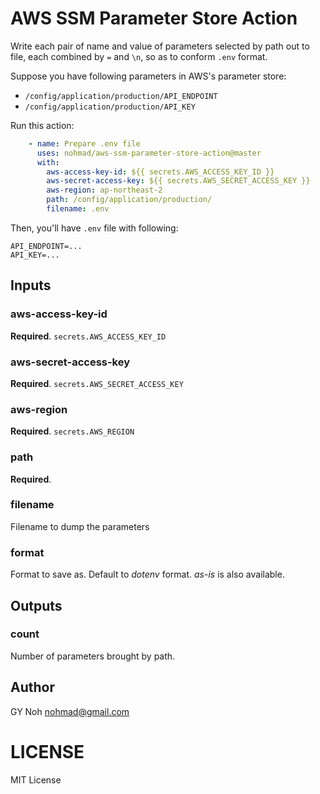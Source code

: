 # AWS SSM Parameter Store Action

Write each pair of name and value of parameters selected by path out to file, each combined by `=` and `\n`, so as to conform `.env` format.

Suppose you have following parameters in AWS's parameter store:

  * `/config/application/production/API_ENDPOINT`
  * `/config/application/production/API_KEY`

Run this action:

```yml
    - name: Prepare .env file
      uses: nohmad/aws-ssm-parameter-store-action@master
      with:
        aws-access-key-id: ${{ secrets.AWS_ACCESS_KEY_ID }}
        aws-secret-access-key: ${{ secrets.AWS_SECRET_ACCESS_KEY }}
        aws-region: ap-northeast-2
        path: /config/application/production/
        filename: .env
```

Then, you'll have `.env` file with following:

```
API_ENDPOINT=...
API_KEY=...
```

## Inputs

### aws-access-key-id

**Required**. `secrets.AWS_ACCESS_KEY_ID`

### aws-secret-access-key

**Required**. `secrets.AWS_SECRET_ACCESS_KEY`

### aws-region

**Required**. `secrets.AWS_REGION`

### path

**Required**.

### filename

Filename to dump the parameters

### format

Format to save as. Default to *dotenv* format. *as-is* is also available.

## Outputs

### count

Number of parameters brought by path.

## Author

GY Noh <nohmad@gmail.com>

# LICENSE

MIT License
